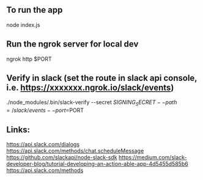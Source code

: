 ## To run the app
node index.js

## Run the ngrok server for local dev
ngrok http $PORT

## Verify in slack (set the route in slack api console, i.e. https://xxxxxxx.ngrok.io/slack/events)
./node_modules/.bin/slack-verify --secret $SIGNING_SECRET --path=/slack/events --port=$PORT

## Links:
https://api.slack.com/dialogs
https://api.slack.com/methods/chat.scheduleMessage
https://github.com/slackapi/node-slack-sdk
https://medium.com/slack-developer-blog/tutorial-developing-an-action-able-app-4d5455d585b6
https://api.slack.com/methods
